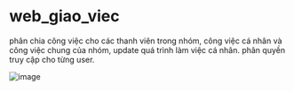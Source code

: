 # web_giao_viec
phân chia công việc cho các thanh viên trong nhóm, công việc cá nhân và công việc chung của nhóm, update quá trình làm việc cá nhân.
phân quyền truy cập cho từng user.

![image](https://user-images.githubusercontent.com/40901463/68285700-547edb80-00b2-11ea-91a7-48d7d474b087.png)

